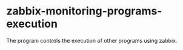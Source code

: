# zabbix-monitoring-programs-execution
The program controls the execution of other programs using zabbix.
